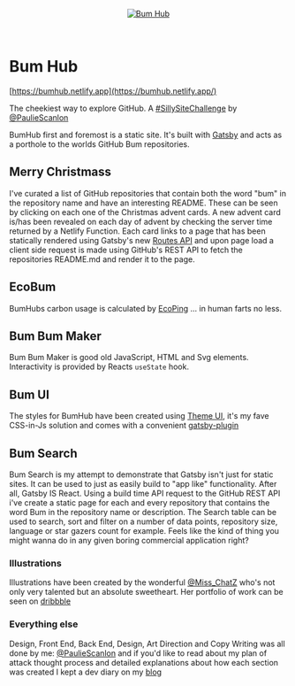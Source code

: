 <p align="center">
  <a href="https://bumhub.netlify.app/">
    <img alt="Bum Hub" src="https://bumhub.netlify.app/images/bumhub-og-image.jpg" />
  </a>
</p>

<br />

# Bum Hub

[https://bumhub.netlify.app](https://bumhub.netlify.app/)

The cheekiest way to explore GitHub. A [#SillySiteChallenge](https://twitter.com/search?q=%23SillySiteChallenge) by
[@PaulieScanlon](https://twitter.com/PaulieScanlon)

BumHub first and foremost is a static site. It's built with [Gatsby](https://www.gatsbyjs.com/) and acts as a porthole
to the worlds GitHub Bum repositories.

## Merry Christmass

I've curated a list of GitHub repositories that contain both the word "bum" in the repository name and have an
interesting README. These can be seen by clicking on each one of the Christmas advent cards. A new advent card is/has
been revealed on each day of advent by checking the server time returned by a Netlify Function. Each card links to a
page that has been statically rendered using Gatsby's new
[Routes API](https://www.gatsbyjs.com/docs/reference/routing/file-system-route-api/) and upon page load a client side
request is made using GitHub's REST API to fetch the repositories README.md and render it to the page.

## EcoBum

BumHubs carbon usage is calculated by [EcoPing](https://ecoping.earth/) ... in human farts no less.

## Bum Bum Maker

Bum Bum Maker is good old JavaScript, HTML and Svg elements. Interactivity is provided by Reacts `useState` hook.

## Bum UI

The styles for BumHub have been created using [Theme UI](https://theme-ui.com/), it's my fave CSS-in-Js solution and
comes with a convenient [gatsby-plugin](https://theme-ui.com/packages/gatsby-plugin/)

## Bum Search

Bum Search is my attempt to demonstrate that Gatsby isn't just for static sites. It can be used to just as easily build
to "app like" functionality. After all, Gatsby IS React. Using a build time API request to the GitHub REST API i've
create a static page for each and every repository that contains the word Bum in the repository name or description. The
Search table can be used to search, sort and filter on a number of data points, repository size, language or star gazers
count for example. Feels like the kind of thing you might wanna do in any given boring commercial application right?

### Illustrations

Illustrations have been created by the wonderful [@Miss_ChatZ](https://twitter.com/Miss_ChatZ) who's not only very
talented but an absolute sweetheart. Her portfolio of work can be seen on [dribbble](https://dribbble.com/Miss_ChatZ)

### Everything else

Design, Front End, Back End, Design, Art Direction and Copy Writing was all done by me:
[@PaulieScanlon](https://twitter.com/PaulieScanlon) and if you'd like to read about my plan of attack thought process
and detailed explanations about how each section was created I kept a dev diary on my
[blog](https://paulie.dev/posts/2020/11/silly-site-challenge/)
